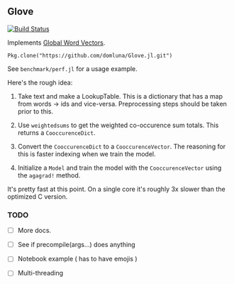 Glove
-----

[![Build Status](https://travis-ci.org/domluna/Glove.jl.svg?branch=master)](https://travis-ci.org/domluna/GloVe.jl)

Implements [Global Word Vectors](http://nlp.stanford.edu/projects/glove/).

```
Pkg.clone("https://github.com/domluna/Glove.jl.git")
```

See `benchmark/perf.jl` for a usage example.

Here's the rough idea:

1. Take text and make a LookupTable. This is a dictionary that has a map
from words -> ids and vice-versa. Preprocessing steps should be taken
prior to this.

2. Use `weightedsums` to get the weighted co-occurence sum totals. This returns
a `CooccurenceDict`.

3. Convert the `CooccurenceDict` to a `CooccurenceVector`. The reasoning for this is faster indexing when we train the model.

4. Initialize a `Model` and train the model with the `CooccurenceVector` using
the `agagrad!` method.

It's pretty fast at this point. On a single core it's roughly 3x slower than the optimized C version.

### TODO

* [  ] More docs.

* [  ] See if precompile(args...) does anything

* [  ] Notebook example ( has to have emojis )

* [  ] Multi-threading
